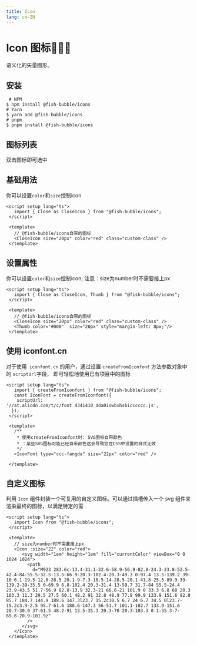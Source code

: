 ```yaml
---
title: Icon
lang: cn-ZH
---
```


# Icon 图标:tada::tada::tada:

语义化的矢量图形。

## 安装

```shell
 # NPM
$ npm install @fish-bubble/icons
# Yarn
$ yarn add @fish-bubble/icons
# pnpm
$ pnpm install @fish-bubble/icons
```

## 图标列表

双击图标即可选中

<IconList/>

## 基础用法

你可以设置`color`和`size`控制icon

```shell
<script setup lang="ts">
   import { Close as CloseIcon } from "@fish-bubble/icons";
 </script>

 <template>
   // @fish-bubble/icons自带的图标
   <CloseIcon size="20px" color="red" class="custom-class" />
 </template>
```

## 设置属性

你可以设置`color`和`size`控制icon; 注意：size为number时不需要接上px

<script setup>
 import { Close as CloseIcon, Thumb } from "@fish-bubble/icons";
</script>

<CloseIcon size="20px" color="red" />
<Thumb :size="20" color="#000" style="margin-left: 8px;"/>

```shell
<script setup lang="ts">
   import { Close as CloseIcon, Thumb } from "@fish-bubble/icons";
 </script>

 <template>
   // @fish-bubble/icons自带的图标
   <CloseIcon size="20px" color="red" class="custom-class" />
   <Thumb color="#000"  size="20px" style="margin-left: 8px;"/>
 </template>
```

## 使用 iconfont.cn

对于使用` iconfont.cn` 的用户，通过设置 `createFromIconfont` 方法参数对象中的 `scriptUrl`字段， 即可轻松地使用已有项目中的图标

```shell
<script setup lang="ts">
   import { createFromIconfont } from "@fish-bubble/icons";
   const IconFont = createFromIconfont({
    scriptUrl: '//at.alicdn.com/t/c/font_4341410_dda0iswbxhsbicccccc.js',
  });
 </script>

 <template>
   /**
    * 使用createFromIconfont时: SVG图标自带颜色
    * ：某些SVG图标可能已经自带颜色这会导致您在CSS中设置的样式无效
    */
   <IconFont type="ccc-fangda" size="22px" color="red" />

 </template>
```

## 自定义图标

利用 `Icon` 组件封装一个可复用的自定义图标。可以通过插槽传入一个 svg 组件来渲染最终的图标，以满足特定的需

```shell
<script setup lang="ts">
   import Icon from "@fish-bubble/icons";
 </script>

 <template>
   // size为number时不需要接上px
   <Icon :size="22" color="red">
      <svg width="1em" height="1em" fill="currentColor" viewBox="0 0 1024 1024">
        <path
          d="M923 283.6c-13.4-31.1-32.6-58.9-56.9-82.8-24.3-23.8-52.5-42.4-84-55.5-32.5-13.5-66.9-20.3-102.4-20.3-49.3 0-97.4 13.5-139.2 39-10 6.1-19.5 12.8-28.5 20.1-9-7.3-18.5-14-28.5-20.1-41.8-25.5-89.9-39-139.2-39-35.5 0-69.9 6.8-102.4 20.3-31.4 13-59.7 31.7-84 55.5-24.4 23.9-43.5 51.7-56.9 82.8-13.9 32.3-21 66.6-21 101.9 0 33.3 6.8 68 20.3 103.3 11.3 29.5 27.5 60.1 48.2 91 32.8 48.9 77.9 99.9 133.9 151.6 92.8 85.7 184.7 144.9 188.6 147.3l23.7 15.2c10.5 6.7 24 6.7 34.5 0l23.7-15.2c3.9-2.5 95.7-61.6 188.6-147.3 56-51.7 101.1-102.7 133.9-151.6 20.7-30.9 37-61.5 48.2-91 13.5-35.3 20.3-70 20.3-103.3 0.1-35.3-7-69.6-20.9-101.9z"
        />
      </svg>
   </Icon>
 </template>
```
